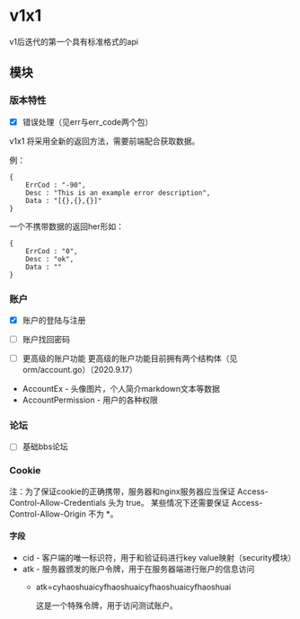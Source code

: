# v1x1
v1后迭代的第一个具有标准格式的api

## 模块

### 版本特性
-[x] 错误处理（见err与err_code两个包）

v1x1 将采用全新的返回方法，需要前端配合获取数据。

例：
```
{
    ErrCod : "-90",
    Desc : "This is an example error description",
    Data : "[{},{},{}]"
}
```
一个不携带数据的返回her形如：
```
{
    ErrCod : "0",
    Desc : "ok",
    Data : ""
}
```

### 账户
-[x] 账户的登陆与注册
-[ ] 账户找回密码

-[ ] 更高级的账户功能
更高级的账户功能目前拥有两个结构体（见 orm/account.go）（2020.9.17）
* AccountEx - 头像图片，个人简介markdown文本等数据
* AccountPermission - 用户的各种权限

### 论坛
-[ ] 基础bbs论坛

### Cookie
注：为了保证cookie的正确携带，服务器和nginx服务器应当保证 Access-Control-Allow-Credentials 头为 true。
某些情况下还需要保证 Access-Control-Allow-Origin 不为 *。
#### 字段
* cid - 客户端的唯一标识符，用于和验证码进行key value映射（security模块）
* atk - 服务器颁发的账户令牌，用于在服务器端进行账户的信息访问
    * atk=cyhaoshuaicyfhaoshuaicyfhaoshuaicyfhaoshuai
   
        这是一个特殊令牌，用于访问测试账户。


